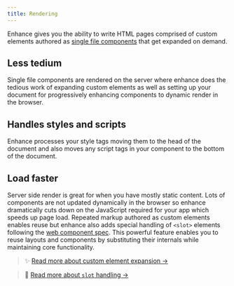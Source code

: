 ```yaml
---
title: Rendering
---
```



Enhance gives you the ability to write HTML pages comprised of custom elements authored as [single file components](/docs/learn/concepts/single-file-components) that get expanded on demand.

## Less tedium
Single file components are rendered on the server where enhance does the tedious work of expanding custom elements as well as setting up your document for progressively enhancing components to dynamic render in the browser.

## Handles styles and scripts
Enhance processes your style tags moving them to the head of the document and also moves any script tags in your component to the bottom of the document.

## Load faster
Server side render is great for when you have mostly static content. Lots of components are not updated dynamically in the browser so enhance dramatically cuts down on the JavaScript required for your app which speeds up page load. Repeated markup authored as custom elements enables reuse but enhance also adds special handling of `<slot>` elements following the [web component spec](https://developer.mozilla.org/en-US/docs/Web/Web_Components/Using_templates_and_slots#adding_flexibility_with_slots). This powerful feature enables you to reuse layouts and components by substituting their internals while maintaining core functionality.

> ✨  [Read more about custom element expansion →](/docs/learn/concepts/rendering/element-expansion)

> 🎰  [Read more about `slot` handling →](/docs/learn/concepts/rendering/slots)

